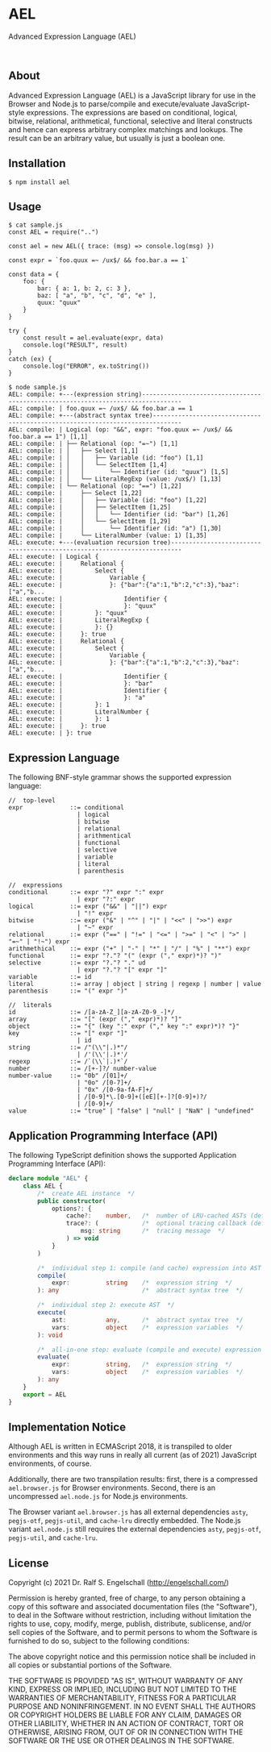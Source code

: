 
AEL
===

Advanced Expression Language (AEL)

<p/>
<img src="https://nodei.co/npm/ael.png?downloads=true&stars=true" alt=""/>

<p/>
<img src="https://david-dm.org/rse/ael.png" alt=""/>

About
-----

Advanced Expression Language (AEL) is a JavaScript library for use
in the Browser and Node.js to parse/compile and execute/evaluate
JavaScript-style expressions. The expressions are based on conditional,
logical, bitwise, relational, arithmetical, functional, selective and
literal constructs and hence can express arbitrary complex matchings and
lookups. The result can be an arbitrary value, but usually is just a
boolean one.

Installation
------------

```shell
$ npm install ael
```

Usage
-----

```
$ cat sample.js
const AEL = require("..")

const ael = new AEL({ trace: (msg) => console.log(msg) })

const expr = `foo.quux =~ /ux$/ && foo.bar.a == 1`

const data = {
    foo: {
        bar: { a: 1, b: 2, c: 3 },
        baz: [ "a", "b", "c", "d", "e" ],
        quux: "quux"
    }
}

try {
    const result = ael.evaluate(expr, data)
    console.log("RESULT", result)
}
catch (ex) {
    console.log("ERROR", ex.toString())
}

$ node sample.js
AEL: compile: +---(expression string)---------------------------------------------------------------------------------
AEL: compile: | foo.quux =~ /ux$/ && foo.bar.a == 1
AEL: compile: +---(abstract syntax tree)------------------------------------------------------------------------------
AEL: compile: | Logical (op: "&&", expr: "foo.quux =~ /ux$/ && foo.bar.a == 1") [1,1]
AEL: compile: | ├── Relational (op: "=~") [1,1]
AEL: compile: | │   ├── Select [1,1]
AEL: compile: | │   │   ├── Variable (id: "foo") [1,1]
AEL: compile: | │   │   └── SelectItem [1,4]
AEL: compile: | │   │       └── Identifier (id: "quux") [1,5]
AEL: compile: | │   └── LiteralRegExp (value: /ux$/) [1,13]
AEL: compile: | └── Relational (op: "==") [1,22]
AEL: compile: |     ├── Select [1,22]
AEL: compile: |     │   ├── Variable (id: "foo") [1,22]
AEL: compile: |     │   ├── SelectItem [1,25]
AEL: compile: |     │   │   └── Identifier (id: "bar") [1,26]
AEL: compile: |     │   └── SelectItem [1,29]
AEL: compile: |     │       └── Identifier (id: "a") [1,30]
AEL: compile: |     └── LiteralNumber (value: 1) [1,35]
AEL: execute: +---(evaluation recursion tree)-------------------------------------------------------------------------
AEL: execute: | Logical {
AEL: execute: |     Relational {
AEL: execute: |         Select {
AEL: execute: |             Variable {
AEL: execute: |             }: {"bar":{"a":1,"b":2,"c":3},"baz":["a","b...
AEL: execute: |                 Identifier {
AEL: execute: |                 }: "quux"
AEL: execute: |         }: "quux"
AEL: execute: |         LiteralRegExp {
AEL: execute: |         }: {}
AEL: execute: |     }: true
AEL: execute: |     Relational {
AEL: execute: |         Select {
AEL: execute: |             Variable {
AEL: execute: |             }: {"bar":{"a":1,"b":2,"c":3},"baz":["a","b...
AEL: execute: |                 Identifier {
AEL: execute: |                 }: "bar"
AEL: execute: |                 Identifier {
AEL: execute: |                 }: "a"
AEL: execute: |         }: 1
AEL: execute: |         LiteralNumber {
AEL: execute: |         }: 1
AEL: execute: |     }: true
AEL: execute: | }: true
```

Expression Language
-------------------

The following BNF-style grammar shows the supported expression language:

```
//  top-level
expr             ::= conditional
                   | logical
                   | bitwise
                   | relational
                   | arithmentical
                   | functional
                   | selective
                   | variable
                   | literal
                   | parenthesis

//  expressions
conditional      ::= expr "?" expr ":" expr
                   | expr "?:" expr
logical          ::= expr ("&&" | "||") expr
                   | "!" expr
bitwise          ::= expr ("&" | "^" | "|" | "<<" | ">>") expr
                   | "~" expr
relational       ::= expr ("==" | "!=" | "<=" | ">=" | "<" | ">" | "=~" | "!~") expr
arithmethical    ::= expr ("+" | "-" | "*" | "/" | "%" | "**") expr
functional       ::= expr "?."? "(" (expr ("," expr)*)? ")"
selective        ::= expr "?."? "." ud
                   | expr "?."? "[" expr "]"
variable         ::= id
literal          ::= array | object | string | regexp | number | value
parenthesis      ::= "(" expr ")"

//  literals
id               ::= /[a-zA-Z_][a-zA-Z0-9_-]*/
array            ::= "[" (expr ("," expr)*)? "]"
object           ::= "{" (key ":" expr ("," key ":" expr)*)? "}"
key              ::= "[" expr "]"
                   | id
string           ::= /"(\\"|.)*"/
                   | /'(\\'|.)*'/
regexp           ::= /`(\\`|.)*`/
number           ::= /[+-]?/ number-value
number-value     ::= "0b" /[01]+/
                   | "0o" /[0-7]+/
                   | "0x" /[0-9a-fA-F]+/
                   | /[0-9]*\.[0-9]+([eE][+-]?[0-9]+)?/
                   | /[0-9]+/
value            ::= "true" | "false" | "null" | "NaN" | "undefined"
```

Application Programming Interface (API)
---------------------------------------

The following TypeScript definition shows the supported Application Programming Interface (API):

```ts
declare module "AEL" {
    class AEL {
        /*  create AEL instance  */
        public constructor(
            options?: {
                cache?:    number,   /*  number of LRU-cached ASTs (default: 0)  */
                trace?: (            /*  optional tracing callback (default: null)  */
                    msg: string      /*  tracing message  */
                ) => void
            }
        )

        /*  individual step 1: compile (and cache) expression into AST  */
        compile(
            expr:          string    /*  expression string  */
        ): any                       /*  abstract syntax tree  */

        /*  individual step 2: execute AST  */
        execute(
            ast:           any,      /*  abstract syntax tree  */
            vars:          object    /*  expression variables  */
        ): void

        /*  all-in-one step: evaluate (compile and execute) expression  */
        evaluate(
            expr:          string,   /*  expression string  */
            vars:          object    /*  expression variables  */
        ): any
    }
    export = AEL
}
```

Implementation Notice
---------------------

Although AEL is written in ECMAScript 2018, it is transpiled to older
environments and this way runs in really all current (as of 2021)
JavaScript environments, of course.

Additionally, there are two transpilation results: first, there is a
compressed `ael.browser.js` for Browser environments. Second, there is
an uncompressed `ael.node.js` for Node.js environments.

The Browser variant `ael.browser.js` has all external dependencies `asty`,
`pegjs-otf`, `pegjs-util`, and `cache-lru` directly embedded. The
Node.js variant `ael.node.js` still requires the external dependencies
`asty`, `pegjs-otf`, `pegjs-util`, and `cache-lru`.

License
-------

Copyright (c) 2021 Dr. Ralf S. Engelschall (http://engelschall.com/)

Permission is hereby granted, free of charge, to any person obtaining
a copy of this software and associated documentation files (the
"Software"), to deal in the Software without restriction, including
without limitation the rights to use, copy, modify, merge, publish,
distribute, sublicense, and/or sell copies of the Software, and to
permit persons to whom the Software is furnished to do so, subject to
the following conditions:

The above copyright notice and this permission notice shall be included
in all copies or substantial portions of the Software.

THE SOFTWARE IS PROVIDED "AS IS", WITHOUT WARRANTY OF ANY KIND,
EXPRESS OR IMPLIED, INCLUDING BUT NOT LIMITED TO THE WARRANTIES OF
MERCHANTABILITY, FITNESS FOR A PARTICULAR PURPOSE AND NONINFRINGEMENT.
IN NO EVENT SHALL THE AUTHORS OR COPYRIGHT HOLDERS BE LIABLE FOR ANY
CLAIM, DAMAGES OR OTHER LIABILITY, WHETHER IN AN ACTION OF CONTRACT,
TORT OR OTHERWISE, ARISING FROM, OUT OF OR IN CONNECTION WITH THE
SOFTWARE OR THE USE OR OTHER DEALINGS IN THE SOFTWARE.

